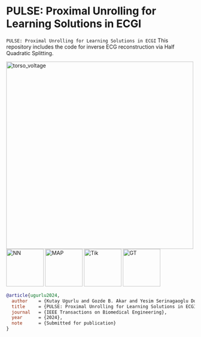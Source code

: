 # PULSE: Proximal Unrolling for Learning Solutions in ECGI
```PULSE: Proximal Unrolling for Learning Solutions in ECGI```
This repository includes the code for inverse ECG reconstruction via Half Quadratic Splitting.

<img src="torso_voltage.gif" alt="torso_voltage" width="500"/>
<img src="NN.gif" alt="NN" width="100"/>
<img src="MAP.gif" alt="MAP" width="100"/>
<img src="Tik.gif" alt="Tik" width="100"/>
<img src="GT.gif" alt="GT" width="100"/>

```bibtex
@article{ugurlu2024,
  author    = {Kutay Ugurlu and Gozde B. Akar and Yesim Serinagaoglu Dogrusoz},
  title     = {PULSE: Proximal Unrolling for Learning Solutions in ECGI},
  journal   = {IEEE Transactions on Biomedical Engineering},
  year      = {2024},
  note      = {Submitted for publication}
}

